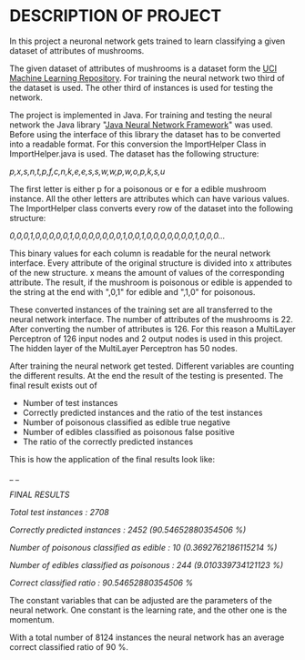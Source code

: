 # DESCRIPTION OF PROJECT

In this project a neuronal network gets trained to learn classifying a given dataset of attributes of mushrooms.

The given dataset of attributes of mushrooms is a dataset form the [UCI Machine Learning Repository](https://archive.ics.uci.edu/ml/datasets.html). For training the neural network two third of the dataset is used. The other third of instances is used for testing the network.

The project is implemented in Java. For training and testing the neural network the Java library &quot;[Java Neural Network Framework](http://neuroph.sourceforge.net/)&quot; was used. Before using the interface of this library the dataset has to be converted into a readable format. For this conversion the ImportHelper Class in ImportHelper.java is used. The dataset has the following structure:

_p,x,s,n,t,p,f,c,n,k,e,e,s,s,w,w,p,w,o,p,k,s,u_

The first letter is either p for a poisonous or e for a edible mushroom instance. All the other letters are attributes which can have various values. The ImportHelper class converts every row of the dataset into the following structure:

_0,0,0,1,0,0,0,0,0,1,0,0,0,0,0,0,0,1,0,0,1,0,0,0,0,0,0,0,1,0,0,0…_

This binary values for each column is readable for the neural network interface. Every attribute of the original structure is divided into x attributes of the new structure. x means the amount of values of the corresponding attribute. The result, if the mushroom is poisonous or edible is appended to the string at the end with &quot;,0,1&quot; for edible and &quot;,1,0&quot; for poisonous.

These converted instances of the training set are all transferred to the neural network interface. The number of attributes of the mushrooms is 22. After converting the number of attributes is 126. For this reason a MultiLayer Perceptron of 126 input nodes and 2 output nodes is used in this project. The hidden layer of the MultiLayer Perceptron has 50 nodes.

After training the neural network get tested. Different variables are counting the different results. At the end the result of the testing is presented. The final result exists out of

- Number of test instances
- Correctly predicted instances and the ratio of the test instances
- Number of poisonous classified as edible true negative
- Number of edibles classified as poisonous false positive
- The ratio of the correctly predicted instances

This is how the application of the final results look like:

_ _

_FINAL RESULTS_

_Total test instances                                                 :  2708_

_Correctly predicted instances                                :  2452          (90.54652880354506 %)_

_Number of poisonous classified as edible              :  10                 (0.3692762186115214 %)_

_Number of edibles classified as poisonous             :  244          (9.010339734121123 %)_

_Correct classified ratio                                 :  90.54652880354506 %_

The constant variables that can be adjusted are the parameters of the neural network. One constant is the learning rate, and the other one is the momentum.

With a total number of 8124 instances the neural network has an average correct classified ratio of 90 %.
